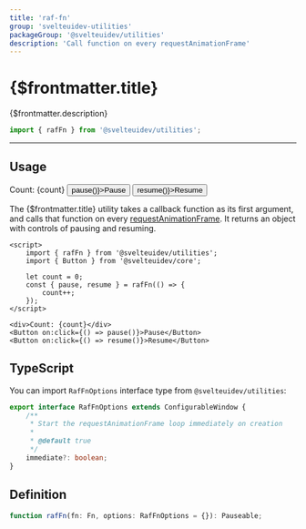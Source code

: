 ```yaml
---
title: 'raf-fn'
group: 'svelteuidev-utilities'
packageGroup: '@svelteuidev/utilities'
description: 'Call function on every requestAnimationFrame'
---
```


<script>
	import { rafFn } from '@svelteuidev/utilities';
	import { Button, Text } from '@svelteuidev/core';
    import Preview from '$lib/Components/DocsHelpers/Preview.svelte'

	let count = 0;
	const { pause, resume } = rafFn(() => {
		count++;
	});
</script>

# {$frontmatter.title}

{$frontmatter.description}

```ts
import { rafFn } from '@svelteuidev/utilities';
```

<hr>
<!-- Top Section -->

## Usage

<Preview>
    <Text size='xl'>Count: {count}</Text>
    <Button on:click={() => pause()}>Pause</Button>
    <Button on:click={() => resume()}>Resume</Button> 
</Preview>

The {$frontmatter.title} utility takes a callback function as its first argument, and calls that function on every [requestAnimationFrame](https://developer.mozilla.org/en-US/docs/Web/API/window/requestAnimationFrame). It returns an object with controls of pausing and resuming.

```svelte|copy
<script>
	import { rafFn } from '@svelteuidev/utilities';
	import { Button } from '@svelteuidev/core';

	let count = 0;
	const { pause, resume } = rafFn(() => {
		count++;
	});
</script>

<div>Count: {count}</div>
<Button on:click={() => pause()}>Pause</Button>
<Button on:click={() => resume()}>Resume</Button>
```

## TypeScript

You can import `RafFnOptions` interface type from `@svelteuidev/utilities`:

```ts
export interface RafFnOptions extends ConfigurableWindow {
	/**
	 * Start the requestAnimationFrame loop immediately on creation
	 *
	 * @default true
	 */
	immediate?: boolean;
}
```

## Definition

```ts
function rafFn(fn: Fn, options: RafFnOptions = {}): Pauseable;
```
